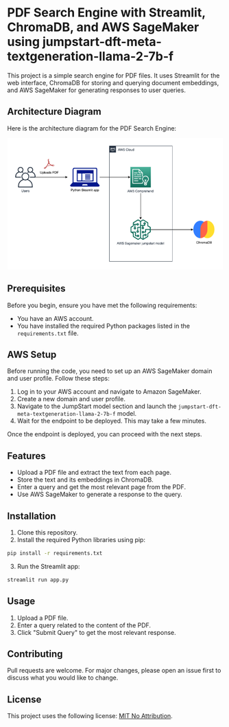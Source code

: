 # PDF Search Engine with Streamlit, ChromaDB, and AWS SageMaker using jumpstart-dft-meta-textgeneration-llama-2-7b-f

This project is a simple search engine for PDF files. It uses Streamlit for the web interface, ChromaDB for storing and querying document embeddings, and AWS SageMaker for generating responses to user queries.

## Architecture Diagram

Here is the architecture diagram for the PDF Search Engine:

![Architecture Diagram](./llama2-genai.png)

## Prerequisites

Before you begin, ensure you have met the following requirements:

- You have an AWS account.
- You have installed the required Python packages listed in the `requirements.txt` file.

## AWS Setup

Before running the code, you need to set up an AWS SageMaker domain and user profile. Follow these steps:

1. Log in to your AWS account and navigate to Amazon SageMaker.
2. Create a new domain and user profile.
3. Navigate to the JumpStart model section and launch the `jumpstart-dft-meta-textgeneration-llama-2-7b-f` model.
4. Wait for the endpoint to be deployed. This may take a few minutes.

Once the endpoint is deployed, you can proceed with the next steps.


## Features

- Upload a PDF file and extract the text from each page.
- Store the text and its embeddings in ChromaDB.
- Enter a query and get the most relevant page from the PDF.
- Use AWS SageMaker to generate a response to the query.

## Installation

1. Clone this repository.
2. Install the required Python libraries using pip:

```bash
pip install -r requirements.txt
```

3. Run the Streamlit app:

```bash
streamlit run app.py
```

## Usage

1. Upload a PDF file.
2. Enter a query related to the content of the PDF.
3. Click "Submit Query" to get the most relevant response.

## Contributing

Pull requests are welcome. For major changes, please open an issue first to discuss what you would like to change.

## License

This project uses the following license: [MIT No Attribution](LICENSE).